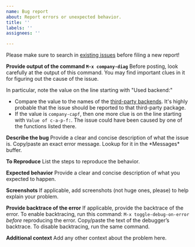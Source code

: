 ```yaml
---
name: Bug report
about: Report errors or unexpected behavior.
title: ''
labels: ''
assignees: ''

---
```


Please make sure to search in [existing issues](https://github.com/company-mode/company-mode/issues?q=) before filing a new report!

**Provide output of the command `M-x company-diag`**
Before posting, look carefully at the output of this command. You may find important clues in it for figuring out the cause of the issue.

In particular, note the value on the line starting with "Used backend:"
- Compare the value to the names of the [third-party backends](https://github.com/company-mode/company-mode/wiki/Third-Party-Packages). It's highly probable that the issue should be reported to that third-party package.
- If the value is `company-capf`, then one more clue is on the line starting with `Value of c-a-p-f:`. The issue could have been caused by one of the functions listed there.
 
**Describe the bug**
Provide a clear and concise description of what the issue is.
Copy/paste an exact error message. Lookup for it in the \*Messages\* buffer. 

**To Reproduce**
List the steps to reproduce the behavior.

**Expected behavior**
Provide a clear and concise description of what you expected to happen.

**Screenshots**
If applicable, add screenshots (not huge ones, please) to help explain your problem.

**Provide backtrace of the error**
If applicable, provide the backtrace of the error.
To enable backtracing, run this command: `M-x toggle-debug-on-error` *before* reproducing the error. Copy/paste the text of the debugger’s backtrace. To disable backtracing, run the same command.

**Additional context**
Add any other context about the problem here.
